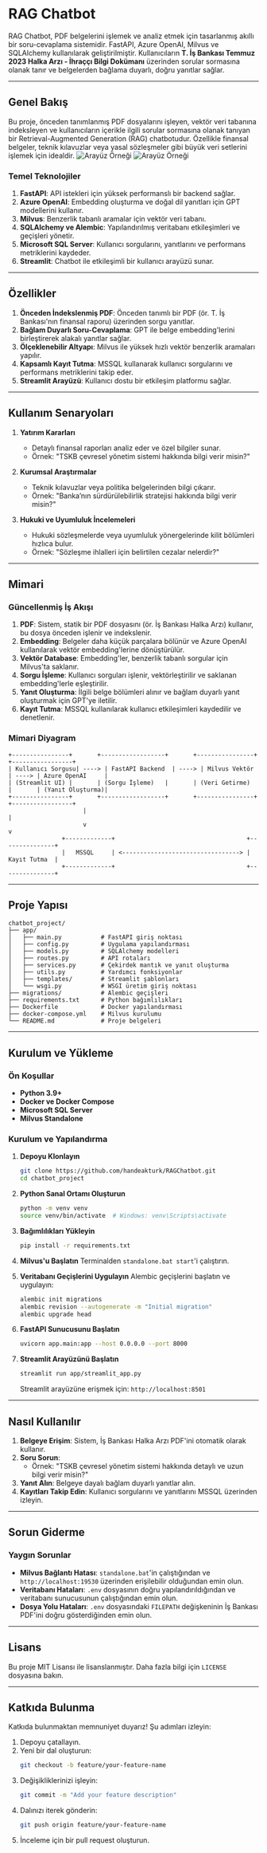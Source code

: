 # RAG Chatbot

RAG Chatbot, PDF belgelerini işlemek ve analiz etmek için tasarlanmış akıllı bir soru-cevaplama sistemidir. FastAPI, Azure OpenAI, Milvus ve SQLAlchemy kullanılarak geliştirilmiştir. Kullanıcıların **T. İş Bankası Temmuz 2023 Halka Arzı - İhraççı Bilgi Dokümanı** üzerinden sorular sormasına olanak tanır ve belgelerden bağlama duyarlı, doğru yanıtlar sağlar.

---

## Genel Bakış

Bu proje, önceden tanımlanmış PDF dosyalarını işleyen, vektör veri tabanına indeksleyen ve kullanıcıların içerikle ilgili sorular sormasına olanak tanıyan bir Retrieval-Augmented Generation (RAG) chatbotudur. Özellikle finansal belgeler, teknik kılavuzlar veya yasal sözleşmeler gibi büyük veri setlerini işlemek için idealdir.
![Arayüz Örneği](static/img/Screenshot%202024-12-27%20174840.png)
![Arayüz Örneği](static/img/Screenshot%202024-12-27%20174847.png)

### Temel Teknolojiler

1. **FastAPI**: API istekleri için yüksek performanslı bir backend sağlar.
2. **Azure OpenAI**: Embedding oluşturma ve doğal dil yanıtları için GPT modellerini kullanır.
3. **Milvus**: Benzerlik tabanlı aramalar için vektör veri tabanı.
4. **SQLAlchemy ve Alembic**: Yapılandırılmış veritabanı etkileşimleri ve geçişleri yönetir.
5. **Microsoft SQL Server**: Kullanıcı sorgularını, yanıtlarını ve performans metriklerini kaydeder.
6. **Streamlit**: Chatbot ile etkileşimli bir kullanıcı arayüzü sunar.

---

## Özellikler

1. **Önceden İndekslenmiş PDF**: Önceden tanımlı bir PDF (ör. T. İş Bankası'nın finansal raporu) üzerinden sorgu yanıtlar.
2. **Bağlam Duyarlı Soru-Cevaplama**: GPT ile belge embedding'lerini birleştirerek alakalı yanıtlar sağlar.
3. **Ölçeklenebilir Altyapı**: Milvus ile yüksek hızlı vektör benzerlik aramaları yapılır.
4. **Kapsamlı Kayıt Tutma**: MSSQL kullanarak kullanıcı sorgularını ve performans metriklerini takip eder.
5. **Streamlit Arayüzü**: Kullanıcı dostu bir etkileşim platformu sağlar.

---

## Kullanım Senaryoları

1. **Yatırım Kararları**
   - Detaylı finansal raporları analiz eder ve özel bilgiler sunar.
   - Örnek: "TSKB çevresel yönetim sistemi hakkında bilgi verir misin?"

2. **Kurumsal Araştırmalar**
   - Teknik kılavuzlar veya politika belgelerinden bilgi çıkarır.
   - Örnek: "Banka’nın sürdürülebilirlik stratejisi hakkında bilgi verir misin?"

3. **Hukuki ve Uyumluluk İncelemeleri**
   - Hukuki sözleşmelerde veya uyumluluk yönergelerinde kilit bölümleri hızlıca bulur.
   - Örnek: "Sözleşme ihlalleri için belirtilen cezalar nelerdir?"

---

## Mimari

### Güncellenmiş İş Akışı

1. **PDF**: Sistem, statik bir PDF dosyasını (ör. İş Bankası Halka Arzı) kullanır, bu dosya önceden işlenir ve indekslenir.
2. **Embedding**: Belgeler daha küçük parçalara bölünür ve Azure OpenAI kullanılarak vektör embedding'lerine dönüştürülür.
3. **Vektör Database**: Embedding'ler, benzerlik tabanlı sorgular için Milvus'ta saklanır.
4. **Sorgu İşleme**: Kullanıcı sorguları işlenir, vektörleştirilir ve saklanan embedding'lerle eşleştirilir.
5. **Yanıt Oluşturma**: İlgili belge bölümleri alınır ve bağlam duyarlı yanıt oluşturmak için GPT'ye iletilir.
6. **Kayıt Tutma**: MSSQL kullanılarak kullanıcı etkileşimleri kaydedilir ve denetlenir.

### Mimari Diyagram

```
+----------------+       +------------------+       +----------------+       +-----------------+
| Kullanıcı Sorgusu| ----> | FastAPI Backend  | ----> | Milvus Vektör   | ----> | Azure OpenAI     |
| (Streamlit UI) |       | (Sorgu İşleme)   |       | (Veri Getirme)  |       | (Yanıt Oluşturma)|
+----------------+       +------------------+       +----------------+       +-----------------+
                     |                                                     |
                     v                                                     v
               +-------------+                                     +---------------+
               |   MSSQL     | <---------------------------------> |   Kayıt Tutma  |
               +-------------+                                     +---------------+
```

---

## Proje Yapısı

```
chatbot_project/
├── app/
│   ├── main.py           # FastAPI giriş noktası
│   ├── config.py         # Uygulama yapılandırması
│   ├── models.py         # SQLAlchemy modelleri
│   ├── routes.py         # API rotaları
│   ├── services.py       # Çekirdek mantık ve yanıt oluşturma
│   ├── utils.py          # Yardımcı fonksiyonlar
│   ├── templates/        # Streamlit şablonları
│   └── wsgi.py           # WSGI üretim giriş noktası
├── migrations/           # Alembic geçişleri
├── requirements.txt      # Python bağımlılıkları
├── Dockerfile            # Docker yapılandırması
├── docker-compose.yml    # Milvus kurulumu
└── README.md             # Proje belgeleri
```

---

## Kurulum ve Yükleme

### Ön Koşullar

- **Python 3.9+**
- **Docker ve Docker Compose**
- **Microsoft SQL Server**
- **Milvus Standalone**

### Kurulum ve Yapılandırma

1. **Depoyu Klonlayın**
   ```bash
   git clone https://github.com/handeakturk/RAGChatbot.git
   cd chatbot_project
   ```

2. **Python Sanal Ortamı Oluşturun**
   ```bash
   python -m venv venv
   source venv/bin/activate  # Windows: venv\Scripts\activate
   ```

3. **Bağımlılıkları Yükleyin**
   ```bash
   pip install -r requirements.txt
   ```

4. **Milvus'u Başlatın**
   Terminalden `standalone.bat start`'i çalıştırın.

5. **Veritabanı Geçişlerini Uygulayın**
   Alembic geçişlerini başlatın ve uygulayın:
   ```bash
   alembic init migrations
   alembic revision --autogenerate -m "Initial migration"
   alembic upgrade head
   ```

6. **FastAPI Sunucusunu Başlatın**
   ```bash
   uvicorn app.main:app --host 0.0.0.0 --port 8000
   ```

7. **Streamlit Arayüzünü Başlatın**
   ```bash
   streamlit run app/streamlit_app.py
   ```
   Streamlit arayüzüne erişmek için: `http://localhost:8501`

---

## Nasıl Kullanılır

1. **Belgeye Erişim**: Sistem, İş Bankası Halka Arzı PDF'ini otomatik olarak kullanır.
2. **Soru Sorun**: 
   - Örnek: "TSKB çevresel yönetim sistemi hakkında detaylı ve uzun bilgi verir misin?"
3. **Yanıt Alın**: Belgeye dayalı bağlam duyarlı yanıtlar alın.
4. **Kayıtları Takip Edin**: Kullanıcı sorgularını ve yanıtlarını MSSQL üzerinden izleyin.

---

## Sorun Giderme

### Yaygın Sorunlar

- **Milvus Bağlantı Hatası**: `standalone.bat`'in çalıştığından ve `http://localhost:19530` üzerinden erişilebilir olduğundan emin olun.
- **Veritabanı Hataları**: `.env` dosyasının doğru yapılandırıldığından ve veritabanı sunucusunun çalıştığından emin olun.
- **Dosya Yolu Hataları**: `.env` dosyasındaki `FILEPATH` değişkeninin İş Bankası PDF'ini doğru gösterdiğinden emin olun.

---


## Lisans

Bu proje MIT Lisansı ile lisanslanmıştır. Daha fazla bilgi için `LICENSE` dosyasına bakın.

---

## Katkıda Bulunma

Katkıda bulunmaktan memnuniyet duyarız! Şu adımları izleyin:

1. Depoyu çatallayın.
2. Yeni bir dal oluşturun:
   ```bash
   git checkout -b feature/your-feature-name
   ```
3. Değişikliklerinizi işleyin:
   ```bash
   git commit -m "Add your feature description"
   ```
4. Dalınızı iterek gönderin:
   ```bash
   git push origin feature/your-feature-name
   ```
5. İnceleme için bir pull request oluşturun.

